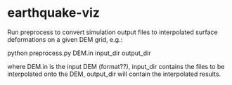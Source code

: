 # earthquake-viz

Run preprocess to convert simulation output files to interpolated surface deformations on a given DEM grid, e.g.:

python preprocess.py DEM.in input_dir output_dir

where DEM.in is the input DEM (format??), input_dir contains the files to be interpolated onto the DEM, output_dir will contain the interpolated results.



